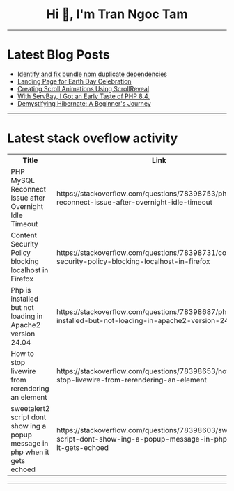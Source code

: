 <h1 align="center">Hi 👋, I'm Tran Ngoc Tam</h1>

---

# Latest Blog Posts 
<!-- BLOG-POST-LIST:START -->
- [Identify and fix bundle npm duplicate dependencies](https://dev.to/relative-ci/identify-and-fix-bundle-npm-duplicate-dependencies-28nj)
- [Landing Page for Earth Day Celebration](https://dev.to/bearv5/landing-page-for-earth-day-celebration-43gb)
- [Creating Scroll Animations Using ScrollReveal](https://dev.to/symplymuslimah12/creating-scroll-animations-using-scrollreveal-43jp)
- [With ServBay, I Got an Early Taste of PHP 8.4.](https://dev.to/hikarimaeda/with-servbay-i-got-an-early-taste-of-php-84-2nd8)
- [Demystifying Hibernate: A Beginner&#39;s Journey](https://dev.to/vishalwaje/demystifying-hibernate-a-beginners-journey-2b01)
<!-- BLOG-POST-LIST:END -->

---

# Latest stack oveflow activity
<table>
  <tr><th>Title</th><th>Link</th></tr>
  <!-- STACKOVERFLOW:START --><tr><td>PHP MySQL Reconnect Issue after Overnight Idle Timeout</td><td>https://stackoverflow.com/questions/78398753/php-mysql-reconnect-issue-after-overnight-idle-timeout</td></tr><tr><td>Content Security Policy blocking localhost in Firefox</td><td>https://stackoverflow.com/questions/78398731/content-security-policy-blocking-localhost-in-firefox</td></tr><tr><td>Php is installed but not loading in Apache2 version 24.04</td><td>https://stackoverflow.com/questions/78398687/php-is-installed-but-not-loading-in-apache2-version-24-04</td></tr><tr><td>How to stop livewire from rerendering an element</td><td>https://stackoverflow.com/questions/78398653/how-to-stop-livewire-from-rerendering-an-element</td></tr><tr><td>sweetalert2 script dont show ing a popup message in php when it gets echoed</td><td>https://stackoverflow.com/questions/78398603/sweetalert2-script-dont-show-ing-a-popup-message-in-php-when-it-gets-echoed</td></tr><!-- STACKOVERFLOW:END -->
</table>

---


